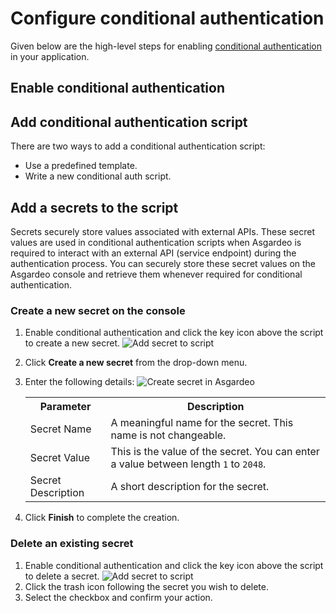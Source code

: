 # Configure conditional authentication

Given below are the high-level steps for enabling [conditional authentication](./README.md) in your application.

## Enable conditional authentication

<CommonGuide guide='guides/fragments/manage-app/conditional-auth/configure-conditional-auth.md'/>

## Add conditional authentication script

There are two ways to add a conditional authentication script:

-  Use a <a :href="$withBase('/guides/authentication/conditional-auth/#script-templates')">predefined template</a>.
-  Write a <a :href="$withBase('/guides/authentication/conditional-auth/write-your-first-script/')">new conditional auth script</a>.

## Add a secrets to the script
Secrets securely store values associated with external APIs. These secret values are used in conditional authentication scripts when Asgardeo is required to interact with an external API (service endpoint) during the authentication process. You can securely store these secret values on the Asgardeo console and retrieve them whenever required for conditional authentication. 

### Create a new secret on the console

1. Enable conditional authentication and click the key icon above the script to create a new secret. <img :src="$withBase('/assets/img/guides/secret/add-secret-to-script.png')" alt="Add secret to script">

2. Click **Create a new secret** from the drop-down menu.

3. Enter the following details:
    <img :src="$withBase('/assets/img/guides/secret/create-a-secret.png')" alt="Create secret in Asgardeo">

    <table>
        <tr>
            <th>Parameter</th>
            <th>Description</th>
        </tr>
        <tr>
            <td>Secret Name</td>
            <td>A meaningful name for the secret. This name is not changeable.</td>
        </tr>
        <tr>
            <td>Secret Value</td>
            <td>This is the value of the secret.  You can enter a value between length 
            <code>1</code> to <code>2048</code>.</td>
        </tr>
        <tr>
            <td>Secret Description</td>
            <td>A short description for the secret.</td>
        </tr>
    </table>

4. Click **Finish** to complete the creation.

### Delete an existing secret
1. Enable conditional authentication and click the key icon above the script to delete a secret. <img :src="$withBase('/assets/img/guides/secret/add-secret-to-script.png')" alt="Add secret to script"> 
2. Click the trash icon following the secret you wish to delete.
2. Select the checkbox and confirm your action.